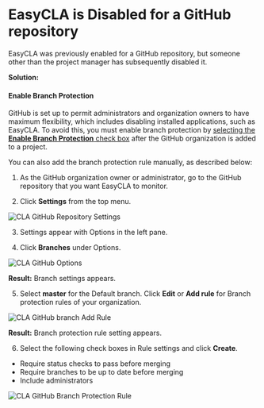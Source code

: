 # EasyCLA is Disabled for a GitHub repository

EasyCLA was previously enabled for a GitHub repository, but someone other than the project manager has subsequently disabled it.

**Solution:**

#### **Enable Branch Protection**

GitHub is set up to permit administrators and organization owners to have maximum flexibility, which includes disabling installed applications, such as EasyCLA. To avoid this, you must enable branch protection by [selecting the **Enable Branch Protection** check box](../../project-managers/add-and-manage-git-organizations-and-repositories/#enable-branch-protection-and-auto-enable-new-repositories) after the GitHub organization is added to a project.

You can also add the branch protection rule manually, as described below:

1. As the GitHub organization owner or administrator, go to the GitHub repository that you want EasyCLA to monitor.

2. Click **Settings** from the top menu.

![CLA GitHub Repository Settings](../../../.gitbook/assets/cla-github-repository-settings.png)

3. Settings appear with Options in the left pane.

4. Click **Branches** under Options.

![CLA GitHub Options](../../../.gitbook/assets/cla-github-options.png)

**Result:** Branch settings appears.

5. Select **master** for the Default branch. Click **Edit** or **Add rule** for Branch protection rules of your organization.

![CLA GitHub branch Add Rule](../../../.gitbook/assets/cla-github-branch-add-rule.png)

**Result:** Branch protection rule setting appears.

6. Select the following check boxes in Rule settings and click **Create**.

* Require status checks to pass before merging
* Require branches to be up to date before merging
* Include administrators

![CLA GitHub Branch Protection Rule](../../../.gitbook/assets/cla-github-branch-protection-rule.png)

